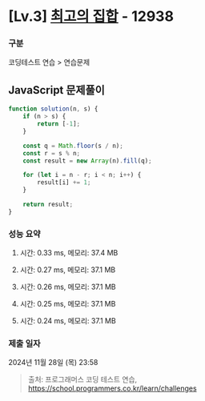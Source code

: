 # [Lv.3] [최고의 집합](https://school.programmers.co.kr/learn/courses/30/lessons/12938?language=javascript) - 12938 

### 구분

코딩테스트 연습 > 연습문제

## JavaScript 문제풀이

```js
function solution(n, s) {
    if (n > s) {
        return [-1];
    }

    const q = Math.floor(s / n);
    const r = s % n;
    const result = new Array(n).fill(q);

    for (let i = n - r; i < n; i++) {
        result[i] += 1;
    }

    return result;
}
```

### 성능 요약

1. 시간: 0.33 ms, 메모리: 37.4 MB

2. 시간: 0.27 ms, 메모리: 37.1 MB
3. 시간: 0.26 ms, 메모리: 37.1 MB
4. 시간: 0.25 ms, 메모리: 37.1 MB
5. 시간: 0.24 ms, 메모리: 37.1 MB

### 제출 일자

2024년 11월 28일 (목) 23:58

> 출처: 프로그래머스 코딩 테스트 연습, https://school.programmers.co.kr/learn/challenges